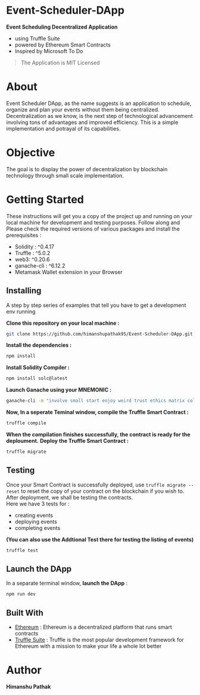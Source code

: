 
# Event-Scheduler-DApp
**Event Scheduling Decentralized Application**
* using Truffle Suite 
* powered by Ethereum Smart Contracts
* Inspired by Microsoft To Do

> The Application is MIT Licensed

# About
Event Scheduler DApp, as the name suggests is an application to schedule, organize and plan your events without them being centralized. 
Decentralization as we know, is the next step of technological advancement involving tons of advantages and improved efficiency.
This is a simple implementation and potrayal of its capabilities.

# Objective
The goal is to display the power of decentralization by blockchain technology through small scale implementation.

# Getting Started 
These instructions will get you a copy of the project up and running on your local machine for development and testing purposes. Follow along and Please check the required versions of various packages and install the prerequisites : 

* Solidity : ^0.4.17
* Truffle : ^5.0.2
* web3: ^0.20.6
* ganache-cli : ^6.12.2 
* Metamask Wallet extension in your Browser

## Installing 
A step by step series of examples that tell you have to get a development env running  


**Clone this repository on your local machine :**  

```bash
git clone https://github.com/himanshupathak95/Event-Scheduler-DApp.git
```


**Install the dependencies :**  

```bash 
npm install
```  


**Install Solidity Compiler :**

```bash
npm install solc@latest
```


**Launch Ganache using your MNEMONIC :**

```bash
ganache-cli -m "involve small start enjoy weird trust ethics matrix collect zoo bench east"
```


**Now, In a seperate Teminal window, compile the Truffle Smart Contract :**

```bash
truffle compile
```


**When the compilation finishes successfully, the contract is ready for the deploument.**
**Deploy the Truffle Smart Contract :**

```bash
truffle migrate
```


## Testing  

Once your Smart Contract is successfully deployed, use  `truffle migrate --reset`  to reset the copy of your contract on the blockchain if you wish to.
After deployment, we shall be testing the contracts.   
Here we have 3 tests for : 
* creating events
* deploying events
* completing events  

**(You can also use the Addtional Test there for testing the listing of events)**

```bash
truffle test
```


## Launch the DApp

In a separate terminal window, **launch the DApp** :

```bash
npm run dev
```  


## Built With 

* [Ethereum](https://ethereum.org/en/) : Ethereum is a decentralized platform that runs smart contracts
* [Truffle Suite](https://trufflesuite.com/) : Truffle is the most popular development framework for Ethereum with a mission to make your life a whole lot better  


# Author  

**Himanshu Pathak**



















